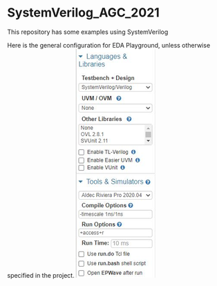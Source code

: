 # SystemVerilog_AGC_2021
This repository has some examples using SystemVerilog

Here is the general configuration for EDA Playground, unless otherwise specified in the project.
<img src="images/eda_playground_config.JPG">
